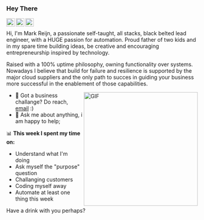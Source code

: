 ### Hey There 
<a href="https://www.instagram.com/mreijn/">
  <img align="left" alt="Marks's Instagram" width="22px" src="https://raw.githubusercontent.com/hussainweb/hussainweb/main/icons/instagram.png" />
</a>
<a href="https://twitter.com/mreijn">
  <img align="left" alt="Mark Reijn | Twitter" width="22px" src="https://raw.githubusercontent.com/peterthehan/peterthehan/master/assets/twitter.svg" />
</a>
<a href="https://www.linkedin.com/in/markreijn/">
  <img align="left" alt="Mark's LinkedIN" width="22px" src="https://raw.githubusercontent.com/peterthehan/peterthehan/master/assets/linkedin.svg" />
</a>

<br />

Hi, I'm Mark Reijn, a passionate self-taught, all stacks, black belted lead engineer, with a HUGE passion for automation. Proud father of two kids and in my spare time building ideas, be creative and encouraging entrepreneurship inspired by technology.

Raised with a 100% uptime philosophy, owning functionality over systems. Nowadays I believe that build for failure and resilience is  supported by the major cloud suppliers and the only path to succes in guiding your business more successful in the enablement of those capabilities.


  <img align="right" alt="GIF" src="https://images.squarespace-cdn.com/content/v1/634465a14f04ce6de1027b56/12b4425c-1d07-4ca3-bf89-86b1cbc33cef/Mark+Reijn+-+Profiel.jpg" width="300" />
  
- 💼 Got a business challange? Do reach, [email](mailto:mreijn@lionsville.nl) :)
- 💬 Ask me about anything, i am happy to help;

📊 **This week I spent my time on:**
<!--START_SECTION:time_consume-->

- Understand what I'm doing
- Ask myself the "purpose" question
- Challanging customers
- Coding myself away
- Automate at least one thing this week

Have a drink with you perhaps?

<!--END_SECTION:time_consume-->



